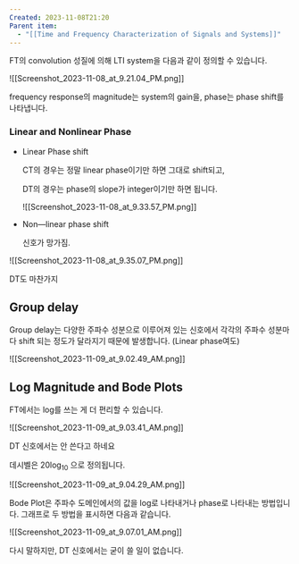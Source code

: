 ```yaml
---
Created: 2023-11-08T21:20
Parent item:
  - "[[Time and Frequency Characterization of Signals and Systems]]"
---
```

FT의 convolution 성질에 의해 LTI system을 다음과 같이 정의할 수 있습니다.

![[Screenshot_2023-11-08_at_9.21.04_PM.png]]

frequency response의 magnitude는 system의 gain을, phase는 phase shift를 나타냅니다.

### Linear and Nonlinear Phase

- Linear Phase shift
    
    CT의 경우는 정말 linear phase이기만 하면 그대로 shift되고,
    
    DT의 경우는 phase의 slope가 integer이기만 하면 됩니다.
    
    ![[Screenshot_2023-11-08_at_9.33.57_PM.png]]
    
- Non—linear phase shift
    
    신호가 망가짐.
    

![[Screenshot_2023-11-08_at_9.35.07_PM.png]]

DT도 마찬가지

## Group delay

Group delay는 다양한 주파수 성분으로 이루어져 있는 신호에서 각각의 주파수 성분마다 shift 되는 정도가 달라지기 때문에 발생합니다. (Linear phase여도)

![[Screenshot_2023-11-09_at_9.02.49_AM.png]]

## Log Magnitude and Bode Plots

FT에서는 log를 쓰는 게 더 편리할 수 있습니다.

![[Screenshot_2023-11-09_at_9.03.41_AM.png]]

DT 신호에서는 안 쓴다고 하네요

데시벨은 $20\log_{10}$﻿ 으로 정의됩니다.

![[Screenshot_2023-11-09_at_9.04.29_AM.png]]

Bode Plot은 주파수 도메인에서의 값을 log로 나타내거나 phase로 나타내는 방법입니다. 그래프로 두 방법을 표시하면 다음과 같습니다.

![[Screenshot_2023-11-09_at_9.07.01_AM.png]]

다시 말하지만, DT 신호에서는 굳이 쓸 일이 없습니다.